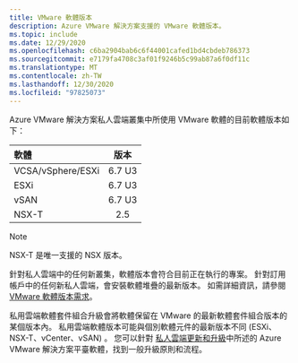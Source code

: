 ```yaml
---
title: VMware 軟體版本
description: Azure VMware 解決方案支援的 VMware 軟體版本。
ms.topic: include
ms.date: 12/29/2020
ms.openlocfilehash: c6ba2904bab6c6f44001cafed1bd4cbdeb786373
ms.sourcegitcommit: e7179fa4708c3af01f9246b5c99ab87a6f0df11c
ms.translationtype: MT
ms.contentlocale: zh-TW
ms.lasthandoff: 12/30/2020
ms.locfileid: "97825073"
---
```

<!-- Used in faq.md and concepts-private-clouds-clusters.md -->


Azure VMware 解決方案私人雲端叢集中所使用 VMware 軟體的目前軟體版本如下：

| 軟體              |    版本   |
| :---                  |     :---:    |
| VCSA/vSphere/ESXi |    6.7 U3    | 
| ESXi                  |    6.7 U3    | 
| vSAN                  |    6.7 U3    |
| NSX-T                 |      2.5     |


>[!NOTE]
>NSX-T 是唯一支援的 NSX 版本。

針對私人雲端中的任何新叢集，軟體版本會符合目前正在執行的專案。 針對訂用帳戶中的任何新私人雲端，會安裝軟體堆疊的最新版本。 如需詳細資訊，請參閱 [VMware 軟體版本需求](https://docs.vmware.com/en/VMware-HCX/services/user-guide/GUID-54E5293B-8707-4D29-BFE8-EE63539CC49B.html)。

私用雲端軟體套件組合升級會將軟體保留在 VMware 的最新軟體套件組合版本的某個版本內。 私用雲端軟體版本可能與個別軟體元件的最新版本不同 (ESXi、NSX-T、vCenter、vSAN) 。 您可以針對 [私人雲端更新和升級](../concepts-upgrades.md)中所述的 Azure VMware 解決方案平臺軟體，找到一般升級原則和流程。

